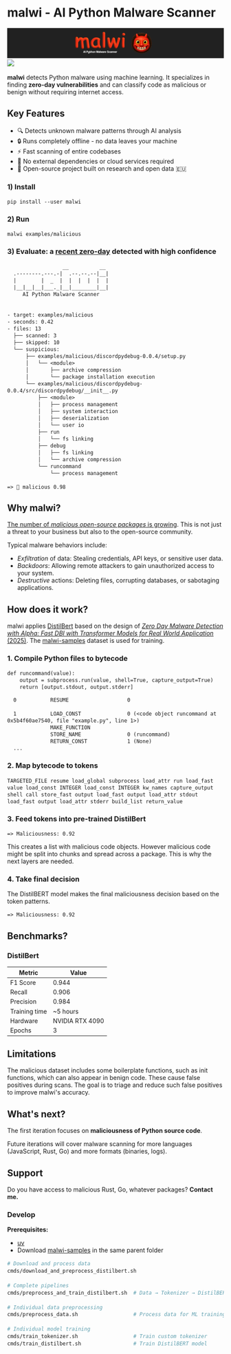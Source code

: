 # malwi - AI Python Malware Scanner

<img src="malwi-logo.png" alt="Logo">
<a href='https://huggingface.co/schirrmacher/malwi'><img src='https://img.shields.io/badge/%F0%9F%A4%97%20HF-Model-blue'></a>&ensp; 

**malwi** detects Python malware using machine learning. It specializes in finding **zero-day vulnerabilities** and can classify code as malicious or benign without requiring internet access.

## Key Features
- 🔍 Detects unknown malware patterns through AI analysis
- 🔒 Runs completely offline - no data leaves your machine
- ⚡ Fast scanning of entire codebases 
- 🚫 No external dependencies or cloud services required
- 📖 Open-source project built on research and open data 🇪🇺

### 1) Install
```
pip install --user malwi
```

### 2) Run
```
malwi examples/malicious
```

### 3) Evaluate: a [recent zero-day](https://socket.dev/blog/malicious-pypi-package-targets-discord-developers-with-RAT) detected with high confidence
```
                  __          __
  .--------.---.-|  .--.--.--|__|
  |        |  _  |  |  |  |  |  |
  |__|__|__|___._|__|________|__|
     AI Python Malware Scanner


- target: examples/malicious
- seconds: 0.42
- files: 13
  ├── scanned: 3
  ├── skipped: 10
  └── suspicious:
      ├── examples/malicious/discordpydebug-0.0.4/setup.py
      │   └── <module>
      │       ├── archive compression
      │       └── package installation execution
      └── examples/malicious/discordpydebug-0.0.4/src/discordpydebug/__init__.py
          ├── <module>
          │   ├── process management
          │   ├── system interaction
          │   ├── deserialization
          │   └── user io
          ├── run
          │   └── fs linking
          ├── debug
          │   ├── fs linking
          │   └── archive compression
          └── runcommand
              └── process management

=> 👹 malicious 0.98
```

## Why malwi?

[The number of _malicious open-source packages_ is growing](https://arxiv.org/pdf/2404.04991). This is not just a threat to your business but also to the open-source community.

Typical malware behaviors include:

- _Exfiltration_ of data: Stealing credentials, API keys, or sensitive user data.
- _Backdoors_: Allowing remote attackers to gain unauthorized access to your system.
- _Destructive_ actions: Deleting files, corrupting databases, or sabotaging applications.

## How does it work?

malwi applies [DistilBert](https://huggingface.co/docs/transformers/model_doc/distilbert) based on the design of [_Zero Day Malware Detection with Alpha: Fast DBI with Transformer Models for Real World Application_ (2025)](https://arxiv.org/pdf/2504.14886v1). The [malwi-samples](https://github.com/schirrmacher/malwi-samples) dataset is used for training.

### 1. Compile Python files to bytecode

```
def runcommand(value):
    output = subprocess.run(value, shell=True, capture_output=True)
    return [output.stdout, output.stderr]
```

```
  0           RESUME                   0

  1           LOAD_CONST               0 (<code object runcommand at 0x5b4f60ae7540, file "example.py", line 1>)
              MAKE_FUNCTION
              STORE_NAME               0 (runcommand)
              RETURN_CONST             1 (None)
  ...
```

### 2. Map bytecode to tokens

```
TARGETED_FILE resume load_global subprocess load_attr run load_fast value load_const INTEGER load_const INTEGER kw_names capture_output shell call store_fast output load_fast output load_attr stdout load_fast output load_attr stderr build_list return_value
```

### 3. Feed tokens into pre-trained DistilBert

```
=> Maliciousness: 0.92
```

This creates a list with malicious code objects. However malicious code might be split into chunks and spread across
a package. This is why the next layers are needed.

### 4. Take final decision

The DistilBERT model makes the final maliciousness decision based on the token patterns.

```
=> Maliciousness: 0.92
```

## Benchmarks?

### DistilBert

| Metric                     | Value                         |
|----------------------------|-------------------------------|
| F1 Score                   | 0.944                         |
| Recall                     | 0.906                         |
| Precision                  | 0.984                         |
| Training time              | ~5 hours                      |
| Hardware                   | NVIDIA RTX 4090               |
| Epochs                     | 3                             |


## Limitations

The malicious dataset includes some boilerplate functions, such as init functions, which can also appear in benign code. These cause false positives during scans. The goal is to triage and reduce such false positives to improve malwi's accuracy.

## What's next?

The first iteration focuses on **maliciousness of Python source code**.

Future iterations will cover malware scanning for more languages (JavaScript, Rust, Go) and more formats (binaries, logs).

## Support

Do you have access to malicious Rust, Go, whatever packages? **Contact me.**

### Develop

**Prerequisites:** 
- [uv](https://docs.astral.sh/uv/)
- Download [malwi-samples](https://github.com/schirrmacher/malwi-samples) in the same parent folder

```bash
# Download and process data
cmds/download_and_preprocess_distilbert.sh

# Complete pipelines
cmds/preprocess_and_train_distilbert.sh  # Data → Tokenizer → DistilBERT

# Individual data preprocessing
cmds/preprocess_data.sh                  # Process data for ML training

# Individual model training
cmds/train_tokenizer.sh                  # Train custom tokenizer
cmds/train_distilbert.sh                 # Train DistilBERT model
```

